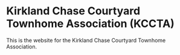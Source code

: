 # Kirkland Chase Courtyard Townhome Association (KCCTA)

This is the website for the Kirkland Chase Courtyard Townhome Association.
